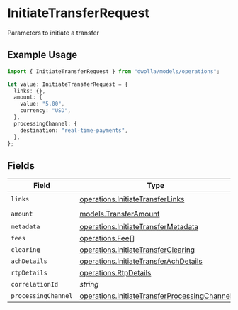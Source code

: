 # InitiateTransferRequest

Parameters to initiate a transfer

## Example Usage

```typescript
import { InitiateTransferRequest } from "dwolla/models/operations";

let value: InitiateTransferRequest = {
  links: {},
  amount: {
    value: "5.00",
    currency: "USD",
  },
  processingChannel: {
    destination: "real-time-payments",
  },
};
```

## Fields

| Field                                                                                                        | Type                                                                                                         | Required                                                                                                     | Description                                                                                                  |
| ------------------------------------------------------------------------------------------------------------ | ------------------------------------------------------------------------------------------------------------ | ------------------------------------------------------------------------------------------------------------ | ------------------------------------------------------------------------------------------------------------ |
| `links`                                                                                                      | [operations.InitiateTransferLinks](../../models/operations/initiatetransferlinks.md)                         | :heavy_check_mark:                                                                                           | N/A                                                                                                          |
| `amount`                                                                                                     | [models.TransferAmount](../../models/transferamount.md)                                                      | :heavy_check_mark:                                                                                           | N/A                                                                                                          |
| `metadata`                                                                                                   | [operations.InitiateTransferMetadata](../../models/operations/initiatetransfermetadata.md)                   | :heavy_minus_sign:                                                                                           | N/A                                                                                                          |
| `fees`                                                                                                       | [operations.Fee](../../models/operations/fee.md)[]                                                           | :heavy_minus_sign:                                                                                           | N/A                                                                                                          |
| `clearing`                                                                                                   | [operations.InitiateTransferClearing](../../models/operations/initiatetransferclearing.md)                   | :heavy_minus_sign:                                                                                           | N/A                                                                                                          |
| `achDetails`                                                                                                 | [operations.InitiateTransferAchDetails](../../models/operations/initiatetransferachdetails.md)               | :heavy_minus_sign:                                                                                           | N/A                                                                                                          |
| `rtpDetails`                                                                                                 | [operations.RtpDetails](../../models/operations/rtpdetails.md)                                               | :heavy_minus_sign:                                                                                           | N/A                                                                                                          |
| `correlationId`                                                                                              | *string*                                                                                                     | :heavy_minus_sign:                                                                                           | N/A                                                                                                          |
| `processingChannel`                                                                                          | [operations.InitiateTransferProcessingChannel](../../models/operations/initiatetransferprocessingchannel.md) | :heavy_minus_sign:                                                                                           | N/A                                                                                                          |
